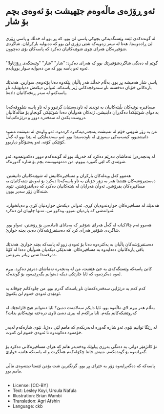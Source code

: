 # ئەو ڕۆژەی ماڵەوەم جێهیشت بۆ ئەوەی بچم بۆ شار

##
لە گوندەكەی ئێمە وێستگەیەكی بچوكی پاسی لێ بوو، كە پڕ بوو لە خەڵك و پاسی زۆری لێ ڕادەوستا. هەتا لە سەر زەویەكە شتی زۆری لێ بوو كە دەبوایە باركرابان. شاگردی شۆفیرەكان هەرای نێوی شوێنەكانیان دەكرد كە پاسەكان بۆی دەچوون.

##
گوێم لە دەنگی شاگردشۆفیرێك بوو كە هەرای دەكرد: "شار" "شار" "وێستگەی ڕۆژئاوا!" ئەوە ئەو پاسە بوو كە من دەبوایە سوار بووبایەم.

##
پاسی شار هەمیشە پڕ بوو، بەڵام خەڵك هەر پاڵیان پێكەوە دەنا بۆئەوەی سواربن. هەندێك بارەكانی خۆیان دەخستە ناو سندوقچەكانی ژیر پاسەكە. ئەوانی دیكەش دەیانهێنایە ناو پاسەكەو لە سەر ڕەفەكانیان دادەنا.

##
مسافیرە نوێیەكان بڵیتەكانیان بە توندی لە ناودەستیان گرتبوو و لە ناو پاسە شلووقەكەدا بە دوای شوێنێكدا دەگەڕان دابنیشن. ژنەكان هەوڵیان دەدا شوێنێكی گونجاو بۆ مناڵەكانیان دروست بكەن لە سەفەرە دوور و درێژەكەیاندا.

##
من بە زۆر شوێنی خۆم لە تەنیشت پەنجەرەیەكەوە كردەوە. ئەو پیاوەی لە تەیشت منەوە دانیشتبوو، كیسەیەكی سەوزی لە ناودەستدا بوو. ئەو سەندەڵێكی لە پێدا بوو لە گەڵ كۆتێكی كۆنە، ئەو پەشۆكاو دیاربوو.

##
لە پەنجەرەڕا تەماشای دەرێم دەكرد كە خەریك بوو لە گوندەكەم دوور دەكەوتمەوە. ئەو شوێنەی كە لێی گەورە ببووم. من دەمهەویست بچم بۆ شارە گەورەكە.

##
هەموو كەل وپەلەكان باركران و مسافیرەكانیش لە شوێنەكانیان دانیشتن. دەستفرۆشەكان هێشتا هەر بە زۆر خۆیان بە ناو پاسەكەدا دەكرد بۆ ئەوەی شتەكانیان بە مسافیرەكان بفرۆشن. ئەوان هەرایان لە شتەكانیان دەكرد كە دەیانفرۆشتن. نێوی شتەكان زۆر سەیر بوون.

##
هەندێك لە مسافیرەكان خواردنەوەیان كڕی، ئەوانی دیكەش خواردنیان كڕی و دەیانخوارد. ئەوانەشی كە پارەیان نەبوو، وەكوو من، تەنها چاویان لێ دەكرد.

##
هەموو ئەم چالاكیانە لە گەڵ هەرای شۆفیر كە بەمانای ئامادەین بۆ ڕۆشتن، تەواو بوو. شاگردی شۆفیر هەرای كرد كە دەستفرۆشەكان دەبێ بچنە خوارێ.

##
دەستفرۆشەكان پاڵیان بە یەكترەوە دەنا بۆ ئەوەی زوو لە پاسەكە بچنە خوارێ. هەندێك باقی پارەكانیان دەدایەوە بە مسافیرەكان. هەندێكی دیكەیان هەوڵیان دەدا لە كۆتا دەرفەتدا شتی زیاتر بفرۆشن.

##
كاتێ پاسەكە وێستگەكەی بە جێ هێشت، من لە پەنجەرە تەماشای دەرێم دەكرد. بیرم لەوە دەكردەوە كە ئایا جارێكی دیكە دەتوانم بگەڕێمەوە بۆ گوندەكە.

##
كەم كەم بە درێژایی سەفەرەكەمان ناو پاسەكە گەرم بوو. من چاوەكانم چوقاند بە ئومێدی ئەوەی خەوم لێ بكەوێ.

##
بەڵام هەر بیرم لای ماڵەوە بوو. ئایا دایكم سەلامەت دەبێ؟ ئایا دەتوانم هیچ قازانجێك لە كەروێشكەكانم بكەم. ئایا براكەم لە بیری دەبێ ئاوی درەختە نوێیەكانم بدات؟

##
لە ڕێگا توانیم نێوی ئەو شارە گەورە لەبەربكەم كە مامم لێی دەژیا. نێوی شارەكەم لەبەر خۆمەوە دەكوتەوە تا ئەوەی خەوم لێ كەوت.

##
نۆ كاتژمێر دواتر، بە دەنگی بەرزی پیاوێك وەخەبەر هاتم كە هرای مسافیرەكانی دەكرد بۆ گەڕانەوە بۆ گوندەكەم. منیش جانتا چكۆلەكەم هەڵگرت و لە پاسەكە هاتمە خوارێ.

##
پاسەكە كە دەگەڕایەوە زۆر بە خێرای پڕ بوو. گرنگترین شت بۆمن ئێستا دیتنەوەی ماڵی مامم بوو.

##
* License: [CC-BY]
* Text: Lesley Koyi, Ursula Nafula
* Illustration: Brian Wambi
* Translation: Agri Afshin
* Language: ckb
